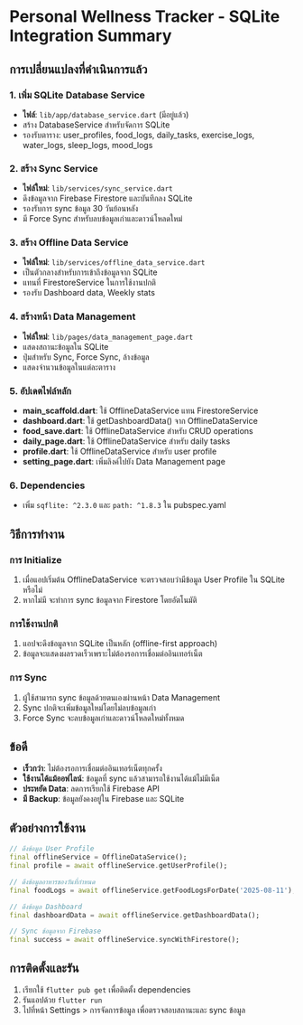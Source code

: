 # Personal Wellness Tracker - SQLite Integration Summary

## การเปลี่ยนแปลงที่ดำเนินการแล้ว

### 1. เพิ่ม SQLite Database Service
- **ไฟล์**: `lib/app/database_service.dart` (มีอยู่แล้ว)
- สร้าง DatabaseService สำหรับจัดการ SQLite
- รองรับตาราง: user_profiles, food_logs, daily_tasks, exercise_logs, water_logs, sleep_logs, mood_logs

### 2. สร้าง Sync Service
- **ไฟล์ใหม่**: `lib/services/sync_service.dart`
- ดึงข้อมูลจาก Firebase Firestore และบันทึกลง SQLite
- รองรับการ sync ข้อมูล 30 วันย้อนหลัง
- มี Force Sync สำหรับลบข้อมูลเก่าและดาวน์โหลดใหม่

### 3. สร้าง Offline Data Service
- **ไฟล์ใหม่**: `lib/services/offline_data_service.dart`
- เป็นตัวกลางสำหรับการเข้าถึงข้อมูลจาก SQLite
- แทนที่ FirestoreService ในการใช้งานปกติ
- รองรับ Dashboard data, Weekly stats

### 4. สร้างหน้า Data Management
- **ไฟล์ใหม่**: `lib/pages/data_management_page.dart`
- แสดงสถานะข้อมูลใน SQLite
- ปุ่มสำหรับ Sync, Force Sync, ล้างข้อมูล
- แสดงจำนวนข้อมูลในแต่ละตาราง

### 5. อัปเดตไฟล์หลัก
- **main_scaffold.dart**: ใช้ OfflineDataService แทน FirestoreService
- **dashboard.dart**: ใช้ getDashboardData() จาก OfflineDataService
- **food_save.dart**: ใช้ OfflineDataService สำหรับ CRUD operations
- **daily_page.dart**: ใช้ OfflineDataService สำหรับ daily tasks
- **profile.dart**: ใช้ OfflineDataService สำหรับ user profile
- **setting_page.dart**: เพิ่มลิงค์ไปยัง Data Management page

### 6. Dependencies
- เพิ่ม `sqflite: ^2.3.0` และ `path: ^1.8.3` ใน pubspec.yaml

## วิธีการทำงาน

### การ Initialize
1. เมื่อแอปเริ่มต้น OfflineDataService จะตรวจสอบว่ามีข้อมูล User Profile ใน SQLite หรือไม่
2. หากไม่มี จะทำการ sync ข้อมูลจาก Firestore โดยอัตโนมัติ

### การใช้งานปกติ
1. แอปจะดึงข้อมูลจาก SQLite เป็นหลัก (offline-first approach)
2. ข้อมูลจะแสดงผลรวดเร็วเพราะไม่ต้องรอการเชื่อมต่ออินเทอร์เน็ต

### การ Sync
1. ผู้ใช้สามารถ sync ข้อมูลด้วยตนเองผ่านหน้า Data Management
2. Sync ปกติจะเพิ่มข้อมูลใหม่โดยไม่ลบข้อมูลเก่า
3. Force Sync จะลบข้อมูลเก่าและดาวน์โหลดใหม่ทั้งหมด

## ข้อดี
- **เร็วกว่า**: ไม่ต้องรอการเชื่อมต่ออินเทอร์เน็ตทุกครั้ง
- **ใช้งานได้แม้ออฟไลน์**: ข้อมูลที่ sync แล้วสามารถใช้งานได้แม้ไม่มีเน็ต
- **ประหยัด Data**: ลดการเรียกใช้ Firebase API
- **มี Backup**: ข้อมูลยังคงอยู่ใน Firebase และ SQLite

## ตัวอย่างการใช้งาน

```dart
// ดึงข้อมูล User Profile
final offlineService = OfflineDataService();
final profile = await offlineService.getUserProfile();

// ดึงข้อมูลอาหารของวันที่กำหนด
final foodLogs = await offlineService.getFoodLogsForDate('2025-08-11');

// ดึงข้อมูล Dashboard
final dashboardData = await offlineService.getDashboardData();

// Sync ข้อมูลจาก Firebase
final success = await offlineService.syncWithFirestore();
```

## การติดตั้งและรัน
1. เรียกใช้ `flutter pub get` เพื่อติดตั้ง dependencies
2. รันแอปด้วย `flutter run`
3. ไปที่หน้า Settings > การจัดการข้อมูล เพื่อตรวจสอบสถานะและ sync ข้อมูล
